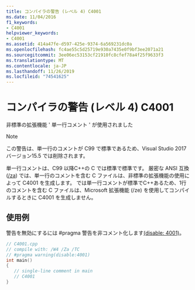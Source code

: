 ```yaml
---
title: コンパイラの警告 (レベル 4) C4001
ms.date: 11/04/2016
f1_keywords:
- C4001
helpviewer_keywords:
- C4001
ms.assetid: 414a47fe-d597-425e-9374-6a569231dc0a
ms.openlocfilehash: fc4ae55c5d25719e930a7435e0f9bf3ee2071a21
ms.sourcegitcommit: 3ee06ec53153cf21910fc8cfef78a4f25f9633f3
ms.translationtype: MT
ms.contentlocale: ja-JP
ms.lasthandoff: 11/26/2019
ms.locfileid: "74541625"
---
```

# <a name="compiler-warning-level-4-c4001"></a>コンパイラの警告 (レベル 4) C4001

非標準の拡張機能 ' 単一行コメント ' が使用されました

> [!NOTE]
> この警告は、単一行のコメントが C99 で標準であるため、Visual Studio 2017 バージョン15.5 では削除されます。

単一行コメントは、C99 以降C++の C では標準で標準です。
厳密な ANSI 互換 ([/za](../../build/reference/za-ze-disable-language-extensions.md)) では、単一行のコメントを含む C ファイルは、非標準の拡張機能の使用によって C4001 を生成します。 では単一行コメントが標準でC++あるため、1行のコメントを含む C ファイルは、Microsoft 拡張機能 (/ze) を使用してコンパイルするときに C4001 を生成しません。

## <a name="example"></a>使用例

警告を無効にするには #pragma 警告を非コメント化します[(disable: 4001)](../../preprocessor/warning.md)。

```cpp
// C4001.cpp
// compile with: /W4 /Za /TC
// #pragma warning(disable:4001)
int main()
{
   // single-line comment in main
   // C4001
}
```